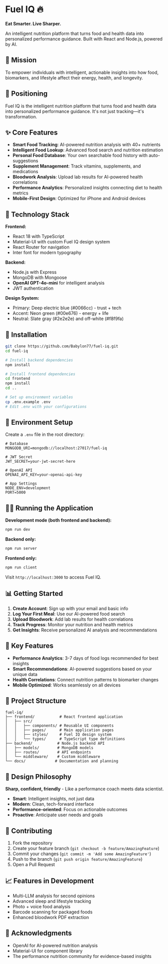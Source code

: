 # Fuel IQ 🔥

**Eat Smarter. Live Sharper.**

An intelligent nutrition platform that turns food and health data into personalized performance guidance. Built with React and Node.js, powered by AI.

## 🧠 Mission

To empower individuals with intelligent, actionable insights into how food, biomarkers, and lifestyle affect their energy, health, and longevity.

## 🎯 Positioning

Fuel IQ is the intelligent nutrition platform that turns food and health data into personalized performance guidance. It's not just tracking—it's transformation.

## ✨ Core Features

- **Smart Food Tracking**: AI-powered nutrition analysis with 40+ nutrients
- **Intelligent Food Lookup**: Advanced food search and nutrition estimation
- **Personal Food Database**: Your own searchable food history with auto-suggestions  
- **Supplement Management**: Track vitamins, supplements, and medications
- **Bloodwork Analysis**: Upload lab results for AI-powered health correlations
- **Performance Analytics**: Personalized insights connecting diet to health metrics
- **Mobile-First Design**: Optimized for iPhone and Android devices

## 🚀 Technology Stack

**Frontend:**
- React 18 with TypeScript
- Material-UI with custom Fuel IQ design system
- React Router for navigation
- Inter font for modern typography

**Backend:**
- Node.js with Express
- MongoDB with Mongoose
- **OpenAI GPT-4o-mini** for intelligent analysis
- JWT authentication

**Design System:**
- Primary: Deep electric blue (#0066cc) - trust + tech
- Accent: Neon green (#00e676) - energy + life  
- Neutral: Slate gray (#2e2e2e) and off-white (#f8f9fa)

## 📱 Installation

```bash
git clone https://github.com/Babylon77/fuel-iq.git
cd fuel-iq

# Install backend dependencies
npm install

# Install frontend dependencies
cd frontend
npm install
cd ..

# Set up environment variables
cp .env.example .env
# Edit .env with your configurations
```

## 🔧 Environment Setup

Create a `.env` file in the root directory:

```env
# Database
MONGODB_URI=mongodb://localhost:27017/fuel-iq

# JWT Secret
JWT_SECRET=your-jwt-secret-here

# OpenAI API
OPENAI_API_KEY=your-openai-api-key

# App Settings
NODE_ENV=development
PORT=5000
```

## 🏃‍♂️ Running the Application

**Development mode (both frontend and backend):**
```bash
npm run dev
```

**Backend only:**
```bash
npm run server
```

**Frontend only:**
```bash
npm run client
```

Visit `http://localhost:3000` to access Fuel IQ.

## 📊 Getting Started

1. **Create Account**: Sign up with your email and basic info
2. **Log Your First Meal**: Use our AI-powered food search
3. **Upload Bloodwork**: Add lab results for health correlations
4. **Track Progress**: Monitor your nutrition and health metrics
5. **Get Insights**: Receive personalized AI analysis and recommendations

## 🔮 Key Features

- **Performance Analytics**: 3-7 days of food logs recommended for best insights
- **Smart Recommendations**: AI-powered suggestions based on your unique data
- **Health Correlations**: Connect nutrition patterns to biomarker changes
- **Mobile Optimized**: Works seamlessly on all devices

## 📂 Project Structure

```
fuel-iq/
├── frontend/           # React frontend application
│   ├── src/
│   │   ├── components/ # Reusable UI components
│   │   ├── pages/      # Main application pages
│   │   ├── styles/     # Fuel IQ design system
│   │   └── types/      # TypeScript type definitions
├── backend/           # Node.js backend API
│   ├── models/        # MongoDB models
│   ├── routes/        # API endpoints
│   └── middleware/    # Custom middleware
└── docs/             # Documentation and planning
```

## 🎨 Design Philosophy

**Sharp, confident, friendly** - Like a performance coach meets data scientist.

- **Smart**: Intelligent insights, not just data
- **Modern**: Clean, tech-forward interface  
- **Performance-oriented**: Focus on actionable outcomes
- **Proactive**: Anticipate user needs and goals

## 🤝 Contributing

1. Fork the repository
2. Create your feature branch (`git checkout -b feature/AmazingFeature`)
3. Commit your changes (`git commit -m 'Add some AmazingFeature'`)
4. Push to the branch (`git push origin feature/AmazingFeature`)
5. Open a Pull Request

## 📈 Features in Development

- Multi-LLM analysis for second opinions
- Advanced sleep and lifestyle tracking
- Photo + voice food analysis
- Barcode scanning for packaged foods
- Enhanced bloodwork PDF extraction

## 🙏 Acknowledgments

- OpenAI for AI-powered nutrition analysis
- Material-UI for component library
- The performance nutrition community for evidence-based insights 